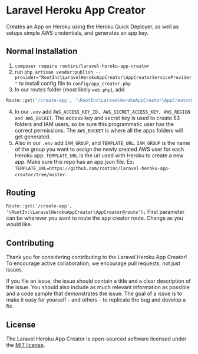 # Laravel Heroku App Creator

Creates an App on Heroku using the Heroku Quick Deployer, as well as setups simple AWS credentials, and generates an app key.

## Normal Installation

1. `composer require rootinc/laravel-heroku-app-creator`
2. run `php artisan vendor:publish --provider="RootInc\LaravelHerokuAppCreator\AppCreatorServiceProvider"` to install config file to `config/app_creator.php`
3. In our routes folder (most likely `web.php`), add
```php
Route::get('/create-app', '\RootInc\LaravelHerokuAppCreator\AppCreator@route');
```

4. In our `.env` add `AWS_ACCESS_KEY_ID, AWS_SECRET_ACCESS_KEY, AWS_REGION and AWS_BUCKET`.  The access key and secret key is used to create S3 folders and IAM users, so be sure this programmatic user has the correct permissions.  The `AWS_BUCKET` is where all the apps folders will get generated.
5. Also in our `.env` add `IAM_GROUP`, and `TEMPLATE_URL`.  `IAM_GROUP` is the name of the group you want to assign the newly created AWS user for each Heroku app.  `TEMPLATE_URL` is the url used with Heroku to create a new app.  Make sure this repo has an app.json file.  Ex: `TEMPLATE_URL=https://github.com/rootinc/laravel-heroku-app-creator/tree/master`.

## Routing

`Route::get('/create-app', '\RootInc\LaravelHerokuAppCreator\AppCreator@route');` First parameter can be wherever you want to route the app creator route.  Change as you would like.

## Contributing

Thank you for considering contributing to the Laravel Heroku App Creator! To encourage active collaboration, we encourage pull requests, not just issues.

If you file an issue, the issue should contain a title and a clear description of the issue. You should also include as much relevant information as possible and a code sample that demonstrates the issue. The goal of a issue is to make it easy for yourself - and others - to replicate the bug and develop a fix.

## License

The Laravel Heroku App Creator is open-sourced software licensed under the [MIT license](http://opensource.org/licenses/MIT).
